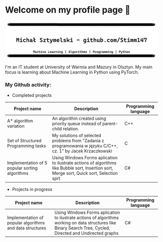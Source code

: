 # Welcome on my profile page 👋

![a banner](/bez_tytułu.gif)

I'm an IT student at University of Warmia and Mazury in Olsztyn. My main focus is learning about Machine Learning in Python using PyTorch.

### My Github activity:

- Completed projects

| Project name | Description | Programming language |
| --- | --- | --- |
| A* algorithm variation | An algorithm created using priority queue instead of parent-child relation. | C++ |
| Set of Structured Programming tasks | My solutions of selected problems from "Zadania z programowania w języku C/C++, cz. 1" by Jacek Krzaczkowski | C |
| Implementation of 5 popular sorting algorithms | Using Windows Forms aplication to ilustrate actions of algorithms like Bubble sort, Insertion sort, Merge sort, Quick sort, Selection sprt | C# |

- Projects in progress

| Project name | Description | Programming language |
| --- | --- | --- |
| Implementation of popular algorithms and data structures | Using Windows Forms aplication to ilustrate actions of algorithms working on data structures like Binary Search Tree, Cycled, Directed and Undirected graphs | C# |





